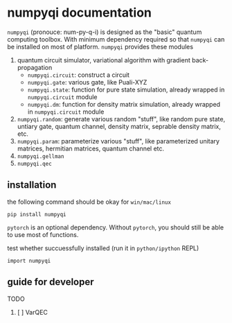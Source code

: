 # numpyqi documentation

`numpyqi` (pronouce: num-py-q-i) is designed as the "basic" quantum computing toolbox. With minimum dependency required so that `numpyqi` can be installed on most of platform. `numpyqi` provides these modules

1. quantum circuit simulator, variational algorithm with gradient back-propagation
   * `numpyqi.circuit`: construct a circuit
   * `numpyqi.gate`: various gate, like Puali-XYZ
   * `numpyqi.state`: function for pure state simulation, already wrapped in `numpyqi.circuit` module
   * `numpyqi.dm`: function for density matrix simulation, already wrapped in `numpyqi.circuit` module
2. `numpyqi.random`: generate various random "stuff", like random pure state, untiary gate, quantum channel, density matrix, seprable density matrix, etc.
3. `numpyqi.param`: parameterize various "stuff", like parameterized unitary matrices, hermitian matrices, quantum channel etc.
4. `numpyqi.gellman`
5. `numpyqi.qec`

## installation

the following command should be okay for `win/mac/linux`

`pip install numpyqi`

`pytorch` is an optional dependency. Without `pytorch`, you should still be able to use most of functions.

test whether succuessfully installed (run it in `python/ipython` REPL)

`import numpyqi`

## guide for developer

TODO

1. [ ] VarQEC
